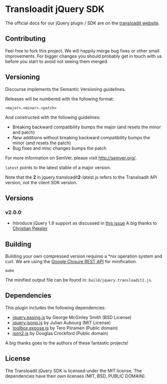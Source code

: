 # Transloadit jQuery SDK

The official docs for our jQuery plugin / SDK are on the
[transloadit website](http://transloadit.com/docs/jquery-plugin).

## Contributing

Feel free to fork this project. We will happily merge bug fixes or other small
improvements. For bigger changes you should probably get in touch with us
before you start to avoid not seeing them merged.

## Versioning

Discourse implements the Semantic Versioning guidelines.

Releases will be numbered with the following format:

`<major>.<minor>.<patch>`

And constructed with the following guidelines:

* Breaking backward compatibility bumps the major (and resets the minor and patch)
* New additions without breaking backward compatibility bumps the minor (and resets the patch)
* Bug fixes and misc changes bumps the patch

For more information on SemVer, please visit http://semver.org/.

`latest` points to the latest stable of a major version.

Note that the **2** in jquery.transloadit**2**-latest.js refers to the Transloadit
API version, not the client SDK version.

## Versions

### v2.0.0

* Introduce jQuery 1.9 support as discussed in [this issue](https://github.com/transloadit/jquery-sdk/issues/13#issuecomment-13645153)
A big thanks to [Christian Pekeler](https://github.com/pekeler)


## Building

Building your own compressed version requires a *nix operation system and curl.
We are using the [Google Closure REST API](http://code.google.com/closure/compiler/docs/gettingstarted_api.html)
for minification.

    make

The minified output file can be found in: `build/jquery.transloadit2.js`.

## Dependencies

This plugin includes the following dependencies:

* [jquery.easing.js](http://gsgd.co.uk/sandbox/jquery/easing/) by George McGinley Smith (BSD License)
* [jquery.jsonp.js](http://code.google.com/p/jquery-jsonp/) by Julian Aubourg (MIT License)
* [toolbox.expose.js](http://flowplayer.org/tools/toolbox/expose.html) by Tero Piirainen (Public domain)
* [json2.js](http://www.json.org/json2.js) by Douglas Crockford (Public domain)

A big thanks goes to the authors of these fantastic projects!

## License

The Transloadit jQuery SDK is licensed under the MIT license. The dependencies
have their own licenses (MIT, BSD, PUBLIC DOMAIN).
